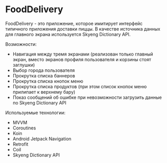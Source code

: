 # FoodDelivery
FoodDelivery - это приложение, которое имитирует интерфейс типичного приложения доставки пиццы. В качестве источника данных 
для главного экрана используется Skyeng Dictionary API.

Возможности:
- Навигация между тремя экранами (реализован только главный экран, вместо экранов профиля пользователя и корзины стоят заглушки)
- Выбор города пользователя
- Прокрутка списка баннеров
- Прокрутка списка кнопок меню
- Прокрутка списка продуктов (при этом список кнопок меню прилипает к верхнему бару)
- Показ сообщений об ошибке при невозможности загрузить данные по Skyeng Dictionary API

Используемые технологии:
- MVVM
- Coroutines
- Koin
- Android Jetpack Navigation
- Retrofit
- Coil
- Skyeng Dictionary API

